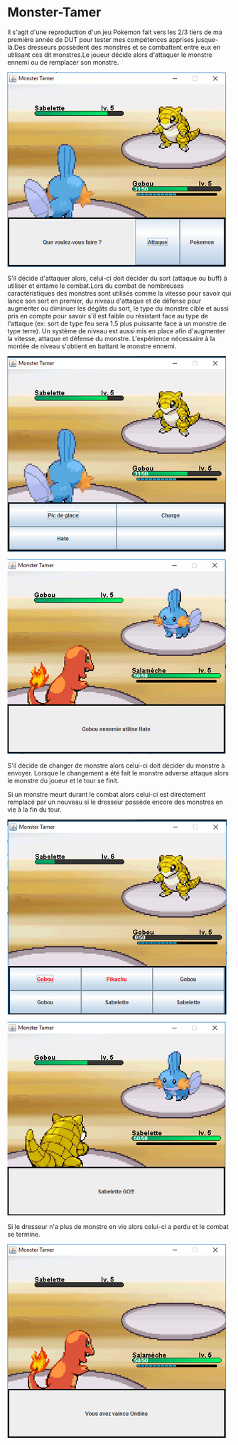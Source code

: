 # Monster-Tamer
Il s'agit d'une reproduction d'un jeu Pokemon fait vers les 2/3 tiers de ma première année de DUT pour tester mes compétences apprises jusque-là.Des dresseurs possèdent des monstres et se combattent entre eux en utilisant ces dit monstres.Le joueur décide alors d'attaquer le monstre ennemi ou de remplacer son monstre.

![alt text](/Screenshot/Screen1.PNG)

S'il décide d'attaquer alors, celui-ci doit décider du sort (attaque ou buff) à utiliser et entame le combat.Lors du combat de nombreuses caractéristiques des monstres sont utilisés comme la vitesse pour savoir qui lance son sort en premier, du niveau d'attaque et de défense pour augmenter ou diminuer les dégâts du sort, le type du monstre cible et aussi pris en compte pour savoir s'il est faible ou résistant face au type de l'attaque (ex: sort de type feu sera 1.5 plus puissante face à un monstre de type terre). Un système de niveau est aussi mis en place afin d'augmenter la vitesse, attaque et défense du monstre. L'expérience nécessaire à la montée de niveau s'obtient en battant le monstre ennemi.

![alt text](/Screenshot/Capture.PNG)

![alt text](/Screenshot/CaptureAttaque.PNG)

S'il décide de changer de monstre alors celui-ci doit décider du monstre à envoyer. Lorsque le changement a été fait le monstre adverse attaque alors le monstre du joueur et le tour se finit.

Si un monstre meurt durant le combat alors celui-ci est directement remplacé par un nouveau si le dresseur possède encore des monstres en vie à la fin du tour.

![alt text](/Screenshot/Capture2.PNG)

![alt text](/Screenshot/CaptureChangement.PNG)

Si le dresseur n'a plus de monstre en vie alors celui-ci a perdu et le combat se termine.

![alt text](/Screenshot/CaptureFin.PNG)
